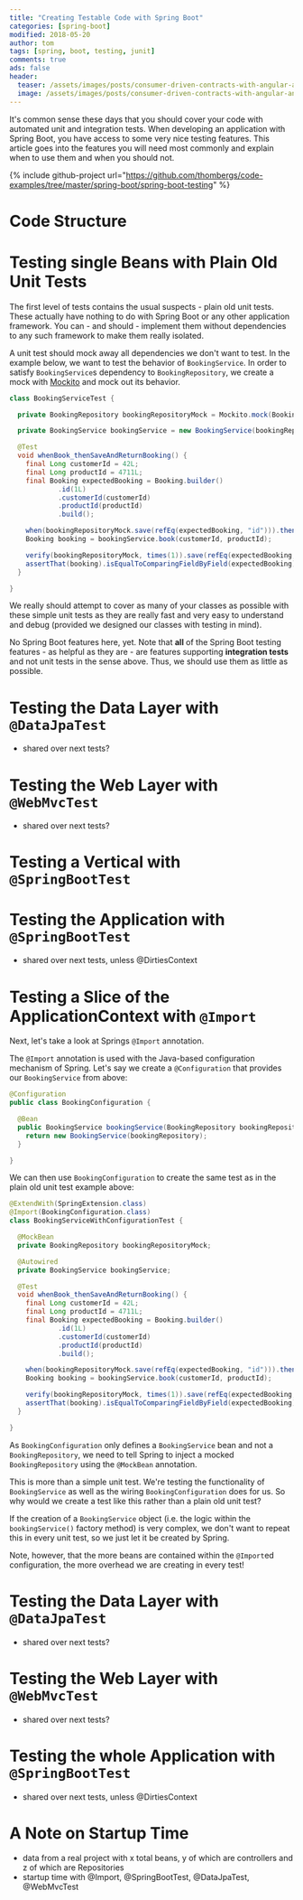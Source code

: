 ```yaml
---
title: "Creating Testable Code with Spring Boot"
categories: [spring-boot]
modified: 2018-05-20
author: tom
tags: [spring, boot, testing, junit]
comments: true
ads: false
header:
  teaser: /assets/images/posts/consumer-driven-contracts-with-angular-and-pact/contract.jpg
  image: /assets/images/posts/consumer-driven-contracts-with-angular-and-pact/contract.jpg
---
```


It's common sense these days that you should cover your code with automated
unit and integration tests. When developing an application with Spring Boot, you have access to some
very nice testing features. This article goes into the features you will need most commonly
and explain when to use them and when you should not.

{% include github-project url="https://github.com/thombergs/code-examples/tree/master/spring-boot/spring-boot-testing" %}

# Code Structure

# Testing single Beans with Plain Old Unit Tests

The first level of tests contains the usual suspects - plain old unit tests.
These actually have nothing to do with Spring Boot or any other application framework.
You can - and should - implement them without dependencies to any such framework
to make them really isolated.

A unit test should mock away all dependencies we don't want to test. In the example
below, we want to test the behavior of `BookingService`. In order to satisfy `BookingService`s
dependency to `BookingRepository`, we create a mock with [Mockito](http://site.mockito.org/)
and mock out its behavior. 

```java
class BookingServiceTest {

  private BookingRepository bookingRepositoryMock = Mockito.mock(BookingRepository.class);

  private BookingService bookingService = new BookingService(bookingRepositoryMock);

  @Test
  void whenBook_thenSaveAndReturnBooking() {
    final Long customerId = 42L;
    final Long productId = 4711L;
    final Booking expectedBooking = Booking.builder()
            .id(1L)
            .customerId(customerId)
            .productId(productId)
            .build();

    when(bookingRepositoryMock.save(refEq(expectedBooking, "id"))).thenReturn(expectedBooking);
    Booking booking = bookingService.book(customerId, productId);

    verify(bookingRepositoryMock, times(1)).save(refEq(expectedBooking, "id"));
    assertThat(booking).isEqualToComparingFieldByField(expectedBooking);
  }

}
```

We really should attempt to cover as many of your classes as possible with these simple
unit tests as they are really fast and very easy to understand and debug (provided we
designed our classes with testing in mind). 

No Spring Boot features here, yet. Note that **all** of the Spring Boot testing
features - as helpful as they are - are features supporting **integration tests** and not unit tests
in the sense above. Thus, we should use them as little as possible.

# Testing the Data Layer with `@DataJpaTest`
* shared over next tests?

# Testing the Web Layer with `@WebMvcTest`
* shared over next tests?

# Testing a Vertical with `@SpringBootTest`

# Testing the Application with `@SpringBootTest`
* shared over next tests, unless @DirtiesContext


 

# Testing a Slice of the ApplicationContext with `@Import`

Next, let's take a look at Springs `@Import` annotation. 

The `@Import` annotation is used with the Java-based configuration mechanism of Spring. Let's say we create
a `@Configuration` that provides our `BookingService` from above:

```java
@Configuration
public class BookingConfiguration {

  @Bean
  public BookingService bookingService(BookingRepository bookingRepository) {
    return new BookingService(bookingRepository);
  }

}
```

We can then use `BookingConfiguration` to create the same test as in the plain old unit test example above:

```java
@ExtendWith(SpringExtension.class)
@Import(BookingConfiguration.class)
class BookingServiceWithConfigurationTest {

  @MockBean
  private BookingRepository bookingRepositoryMock;

  @Autowired
  private BookingService bookingService;

  @Test
  void whenBook_thenSaveAndReturnBooking() {
    final Long customerId = 42L;
    final Long productId = 4711L;
    final Booking expectedBooking = Booking.builder()
            .id(1L)
            .customerId(customerId)
            .productId(productId)
            .build();

    when(bookingRepositoryMock.save(refEq(expectedBooking, "id"))).thenReturn(expectedBooking);
    Booking booking = bookingService.book(customerId, productId);

    verify(bookingRepositoryMock, times(1)).save(refEq(expectedBooking, "id"));
    assertThat(booking).isEqualToComparingFieldByField(expectedBooking);
  }

}
```

As `BookingConfiguration` only defines a `BookingService` bean and not a `BookingRepository`, we
need to tell Spring to inject a mocked `BookingRepository` using the `@MockBean` annotation.

This is more than a simple unit test. We're testing the functionality of `BookingService` as well
as the wiring `BookingConfiguration` does for us. So why would we create a test like this rather
than a plain old unit test?

If the creation of a `BookingService` object (i.e. the logic within the `bookingService()`
factory method) is very complex, we don't want to repeat this in every unit test, so we just let it
be created by Spring. 

Note, however, that the more beans are contained within the `@Import`ed configuration, the more
overhead we are creating in every test!  

# Testing the Data Layer with `@DataJpaTest`
* shared over next tests?

# Testing the Web Layer with `@WebMvcTest`
* shared over next tests?

# Testing the whole Application with `@SpringBootTest`
* shared over next tests, unless @DirtiesContext

# A Note on Startup Time
* data from a real project with x total beans, y of which are controllers and z of which are Repositories
* startup time with @Import, @SpringBootTest, @DataJpaTest, @WebMvcTest
